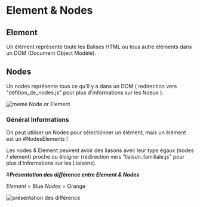 # Element & Nodes

## Element

Un élément représente toute les Balises HTML ou tous autre éléments dans un DOM (Document Object Modèle).

## Nodes

Un nodes représente tous ce qu'il y a dans un DOM ( redirection vers "défition_de_nodes.js" pour plus d'informations sur les Noeux ).

![meme Node or Element](https://i.imgflip.com/3azgzj.jpg)

### Général Informations

On peut utiliser un Nodes pour sélectionner un élément, mais un élément est un #NodesElements !

Les nodes & Element peuvent avoir des liasons avec leur type égaux (nodes / element) proche ou éloigner (redirection vers "liaison_familiale.js" pour plus d'informations sur les Liaisons).

#__*Présentation des différence entre Element & Nodes*__

*Element* = Blue
*Nodes* = Orange

![présentation des différence](img/image-présentation.png)
